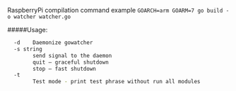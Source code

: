 RaspberryPi compilation command example `GOARCH=arm GOARM=7 go build -o watcher watcher.go`

#####Usage:
```bash
  -d	Daemonize gowatcher
  -s string
    	send signal to the daemon
		quit — graceful shutdown
		stop — fast shutdown
  -t
    	Test mode - print test phrase without run all modules
```